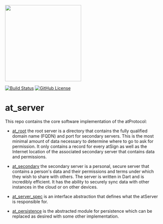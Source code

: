 <img width=250px src="https://atsign.dev/assets/img/atPlatform_logo_gray.svg?sanitize=true">

[![Build Status](https://github.com/atsign-foundation/at_server/actions/workflows/at_server.yaml/badge.svg?branch=trunk)](https://github.com/atsign-foundation/at_server/actions/workflows/at_server.yaml)
[![GitHub License](https://img.shields.io/badge/license-BSD3-blue.svg)](./LICENSE)

# at_server
This repo contains the core software implementation of the atProtocol:

* [at_root](./at_root) the root server is a directory that contains the fully
qualified domain name (FQDN) and port for secondary servers. This is the most
minimal amount of data necessary to determine where to go to ask for
permission. It only contains a record for every atSign as well as the
Internet location of the associated secondary server that contains data and
permissions.

* [at_secondary](./at_secondary) the secondary server is a personal, secure
server that contains a person's data and their permissions and terms under
which they wish to share with others. The server is written in Dart and is
incredibly efficient. It has the ability to securely sync data with other
instances in the cloud or on other devices.

* [at_server_spec](./at_server_spec) is an interface abstraction that defines
what the atServer is responsible for. 

* [at_persistence](./at_persistence) is the abstracted module for persistence
which can be replaced as desired with some other implementation.